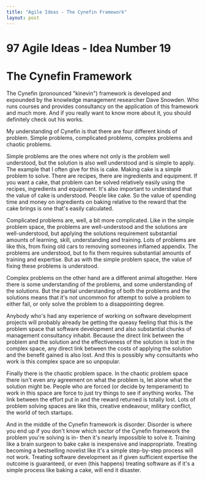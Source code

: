 ```yaml
---
title: "Agile Ideas - The Cynefin Framework"
layout: post 
---
```



# 97 Agile Ideas - Idea Number 19 
# The Cynefin Framework

The Cynefin (pronounced "kinevin") framework is developed and expounded by the knowledge management researcher Dave Snowden. Who runs courses and provides consultancy on the application of this framework and much more. And if you really want to know more about it, you should definitely check out his works.

My understanding of Cynefin is that there are four different kinds of problem. Simple problems, complicated problems, complex problems and chaotic problems.

Simple problems are the ones where not only is the problem well understood, but the solution is also well understood and is simple to apply. The example that I often give for this is cake. Making cake is a simple problem to solve. There are recipes, there are ingredients and equipment. If you want a cake, that problem can be solved relatively easily using the recipes, ingredients and equipment. It's also important to understand that the value of cake is understood. People like cake. So the value of spending time and money on ingredients on baking relative to the reward that the cake brings is one that's easily calculated.

Complicated problems are, well, a bit more complicated. Like in the simple problem space, the problems are well-understood and the solutions are well-understood, but applying the solutions requirement substantial amounts of learning, skill, understanding and training. Lots of problems are like this, from fixing old cars to removing someones inflamed appendix. The problems are understood, but to fix them requires substantial amounts of training and expertise. But as with the simple problem space, the value of fixing these problems is understood.

Complex problems on the other hand are a different animal altogether. Here there is some understanding of the problems, and some understanding of the solutions. But the partial understanding of both the problems and the solutions means that it's not uncommon for attempt to solve a problem to either fail, or only solve the problem to a disappointing degree.

Anybody who's had any experience of working on software development projects will probably already be getting the queasy feeling that this is the problem space that software development and also substantial chunks of management consultancy inhabit. Because the direct link between the problem and the solution and the effectiveness of the solution is lost in the complex space, any direct link between the costs of applying the solution and the benefit gained is also lost. And this is possibly why consultants who work is this complex space are so unpopular.

Finally there is the chaotic problem space. In the chaotic problem space there isn't even any agreement on what the problem is, let alone what the solution might be. People who are forced (or decide by temperament) to work in this space are force to just try things to see if anything works. The link between the effort put in and the reward returned is totally lost. Lots of problem solving spaces are like this, creative endeavour, military conflict, the world of tech startups.

And in the middle of the Cynefin framework is disorder. Disorder is where you end up if you don't know which sector of the Cynefin framework the problem you're solving is in- then it's nearly impossible to solve it. Training like a brain surgeon to bake cake is inexpensive and inappropriate. Treating becoming a bestselling novelist like it's a simple step-by-step process will not work. Treating software development as if given sufficient expertise the outcome is guaranteed, or even (this happens) treating software as if it's a simple process like baking a cake, will end it disaster.

